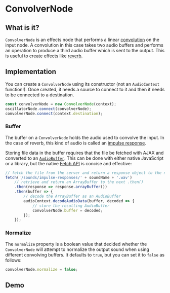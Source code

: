 # ConvolverNode

## What is it?

`ConvolverNode` is an effects node that performs a linear [convolution](https://en.wikipedia.org/wiki/Convolution) on the input node.  A convolution in this case takes two audio buffers and performs an operation to produce a third audio buffer which is sent to the output.  This is useful to create effects like [reverb](https://en.wikipedia.org/wiki/Reverberation).

## Implementation

You can create a `ConvolverNode` using its constructor (not an `AudioContext` function!).  Once created, it needs a source to connect to it and then it needs to be connected to a destination.

```javascript
const convolverNode = new ConvolverNode(context);
oscillatorNode.connect(convolverNode);
convolverNode.connect(context.destination);
```

### Buffer

The buffer on a `ConvolverNode` holds the audio used to convolve the input.  In the case of reverb, this kind of audio is called an [impulse response](https://en.wikipedia.org/wiki/Impulse_response).

Storing file data in the buffer requires that the file be fetched with AJAX and converted to an [`AudioBuffer`](audio-buffer).  This can be done with either native JavaScript or a library, but the native [Fetch API](https://developer.mozilla.org/en-US/docs/Web/API/Fetch_API) is concise and effective:

```javascript
// fetch the file from the server and return a response object to the next .then()
fetch('/sounds/impulse-responses/' + soundName + '.wav')
    // retrieve and return an ArrayBuffer to the next .then()
    .then(response => response.arrayBuffer())
    .then(buffer => {
        // decode the ArrayBuffer as an AudioBuffer
        audioContext.decodeAudioData(buffer, decoded => {
            // store the resulting AudioBuffer
            convolverNode.buffer = decoded;
        });
    });
```

### Normalize

The `normalize` property is a boolean value that decided whether the `ConvolverNode` will attempt to normalize the output sound when using different convolving buffers.  It defaults to `true`, but you can set it to `false` as follows:

```javascript
convolverNode.normalize = false;
```

## Demo

<demo-snippet>
    <template>
        <div>
            <button onclick="startAudio()">Start</button>
            <button onclick="endAudio()">Stop</button>
        </div>
        <div>
            <button onclick="toggleReverb()">Toggle Reverb</button>
            <button onclick="toggleNormalize()">Toggle Normalize</button>
        </div>
        <script>
            const convolverNodeContext = new AudioContext();
            let oscillatorNode;
            let reverb = true;
            let impulseResponse;
            const convolverNode = new ConvolverNode(convolverNodeContext);
            // fetch the file from the server and return a response object to the next .then()
            fetch('/sounds/impulse-responses/stpatricks.wav')
                // retrieve and return an ArrayBuffer to the next .then()
                .then(response => response.arrayBuffer())
                .then(buffer => {
                    // decode the ArrayBuffer as an AudioBuffer
                    convolverNodeContext.decodeAudioData(buffer, decoded => {
                        // store the resulting AudioBuffer
                        convolverNode.buffer = decoded;
                        impulseResponse = decoded;
                    });
                });
            const startAudio = function() {
                // allow the user to play sound
                convolverNodeContext.resume();
                if(oscillatorNode) oscillatorNode.stop();
                // create an oscillator node
                oscillatorNode = convolverNodeContext.createOscillator();
                if(reverb) {
                    // connect the oscillator node to the convolver node
                    oscillatorNode.connect(convolverNode);
                    // connect the convolver node to the destination
                    convolverNode.connect(convolverNodeContext.destination);
                } else {
                    oscillatorNode.connect(convolverNodeContext.destination)
                }
                // start the oscillator
                oscillatorNode.start();
            }
            const endAudio = function() {
                oscillatorNode.stop();
            }
            const toggleReverb = () => {
                reverb = !reverb;
            }
            const toggleNormalize = () => {
                convolverNode.normalize = !convolverNode.normalize;
                convolverNode.buffer = impulseResponse;
            }
        </script>
    </template>
</demo-snippet>